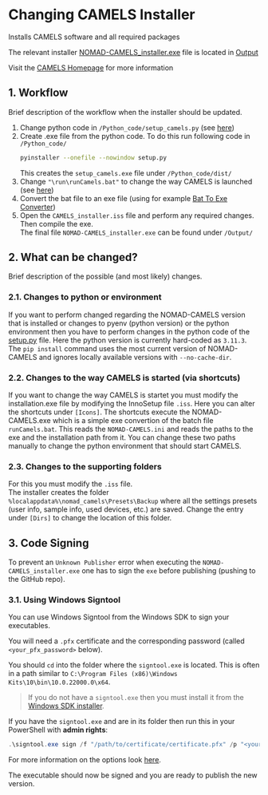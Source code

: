 # Changing CAMELS Installer
Installs CAMELS software and all required packages

The relevant installer [NOMAD-CAMELS_installer.exe](/Output/NOMAD-CAMELS_installer.exe) 
file is located in [Output](/Output/)

Visit the [CAMELS Homepage](https://fau-lap.github.io/CAMELS/) for more information

## 1. Workflow
Brief description of the workflow when the installer should be updated.
1. Change python code in `/Python_code/setup_camels.py` (see [here](#21-changes-to-python-or-environment))
2. Create .exe file from the python code. To do this run following code in `/Python_code/`
    ```bash
    pyinstaller --onefile --nowindow setup.py
    ```
   This creates the `setup_camels.exe` file under `/Python_code/dist/`
3. Change `"\run\runCamels.bat"` to change the way CAMELS is launched (see [here](#22-changes-to-the-way-camels-is-started-via-shortcuts))
4. Convert the bat file to an exe file (using for example [Bat To Exe Converter](https://bat-to-exe-converter-x64.de.softonic.com/))
5. Open the `CAMELS_installer.iss` file and perform any required changes. Then compile the exe.\
The final file `NOMAD-CAMELS_installer.exe` can be found under `/Output/`


## 2. What can be changed?
Brief description of the possible (and most likely) changes.
### 2.1. Changes to python or environment
If you want to perform changed regarding the NOMAD-CAMELS version that is installed or 
changes to pyenv (python version) or the python environment then you have to perform 
changes in the python code of the [setup.py](/Python_code/setup_camels.py) file. Here the python version is currently hard-coded as `3.11.3`. The `pip install` command uses the most current version of NOMAD-CAMELS and ignores locally available versions with `--no-cache-dir`.
### 2.2. Changes to the way CAMELS is started (via shortcuts)
If you want to change the way CAMELS is startet you must modify the installation.exe file by modifying the InnoSetup file `.iss`. Here you can alter the shortcuts under `[Icons]`. 
The shortcuts execute the NOMAD-CAMELS.exe which is a simple exe convertion of the batch file `runCamels.bat`. This  reads  the `NOMAD-CAMELS.ini` and reads the paths to the exe and the installation path from it. You can change these two paths manually to change the python environment that should start CAMELS. 
### 2.3. Changes to the supporting folders
For this you must modify the `.iss` file.\
The installer creates the folder `%localappdata%\nomad_camels\Presets\Backup` where all the settings presets (user info, sample info, used devices, etc.) are saved. Change the entry under `[Dirs]` to change the location of this folder.
## 3. Code Signing
To prevent an `Unknown Publisher` error when executing the `NOMAD-CAMELS_installer.exe` one has to sign the `exe` before publishing (pushing to the GitHub repo).
### 3.1. Using Windows Signtool
You can use Windows Signtool from the Windows SDK to sign your executables. 

You will need a `.pfx` certificate and the corresponding password (called `<your_pfx_password>` below).

You should `cd` into the folder where the `signtool.exe` is located. This is often in a path similar to `C:\Program Files (x86)\Windows Kits\10\bin\10.0.22000.0\x64`. 
> If you do not have a `signtool.exe` then you must install it from the [Windows SDK installer](https://developer.microsoft.com/de-de/windows/downloads/windows-sdk/). 

If you have the `signtool.exe` and are in its folder then run this in your PowerShell with **admin rights**:

```powershell
.\signtool.exe sign /f "/path/to/certificate/certificate.pfx" /p "<your_pfx_password>" /fd sha256 /t http://timestamp.sectigo.com "/path/to/NOMAD-CAMELS/installer/NOMAD-CAMELS_installer.exe"
```

For more information on the options look [here](https://learn.microsoft.com/en-us/dotnet/framework/tools/signtool-exe#sign).

The executable should now be signed and you are ready to publish the new version.

